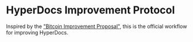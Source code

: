# HyperDocs Improvement Protocol

Inspired by the ["Bitcoin Improvement Proposal"](https://github.com/bitcoin/bips/blob/main/bip-0002.mediawiki), this is the official workflow for improving HyperDocs.
